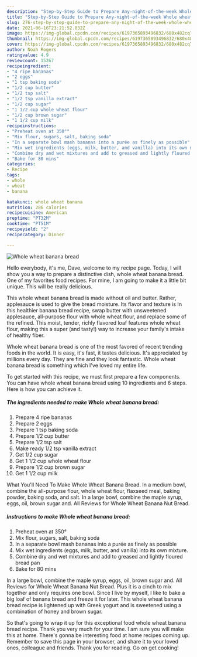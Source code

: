 ```yaml
---
description: "Step-by-Step Guide to Prepare Any-night-of-the-week Whole wheat banana bread"
title: "Step-by-Step Guide to Prepare Any-night-of-the-week Whole wheat banana bread"
slug: 276-step-by-step-guide-to-prepare-any-night-of-the-week-whole-wheat-banana-bread
date: 2021-06-16T23:21:52.832Z
image: https://img-global.cpcdn.com/recipes/6197365893496832/680x482cq70/whole-wheat-banana-bread-recipe-main-photo.jpg
thumbnail: https://img-global.cpcdn.com/recipes/6197365893496832/680x482cq70/whole-wheat-banana-bread-recipe-main-photo.jpg
cover: https://img-global.cpcdn.com/recipes/6197365893496832/680x482cq70/whole-wheat-banana-bread-recipe-main-photo.jpg
author: Noah Rogers
ratingvalue: 4.9
reviewcount: 15267
recipeingredient:
- "4 ripe bananas"
- "2 eggs"
- "1 tsp baking soda"
- "1/2 cup butter"
- "1/2 tsp salt"
- "1/2 tsp vanilla extract"
- "1/2 cup sugar"
- "1 1/2 cup whole wheat flour"
- "1/2 cup brown sugar"
- "1 1/2 cup milk"
recipeinstructions:
- "Preheat oven at 350°"
- "Mix flour, sugars, salt, baking soda"
- "In a separate bowl mash bananas into a purée as finely as possible"
- "Mix wet ingredients (eggs, milk, butter, and vanilla) into its own mixture."
- "Combine dry and wet mixtures and add to greased and lightly floured bread pan"
- "Bake for 80 mins"
categories:
- Recipe
tags:
- whole
- wheat
- banana

katakunci: whole wheat banana 
nutrition: 286 calories
recipecuisine: American
preptime: "PT32M"
cooktime: "PT51M"
recipeyield: "2"
recipecategory: Dinner

---
```



![Whole wheat banana bread](https://img-global.cpcdn.com/recipes/6197365893496832/680x482cq70/whole-wheat-banana-bread-recipe-main-photo.jpg)

Hello everybody, it's me, Dave, welcome to my recipe page. Today, I will show you a way to prepare a distinctive dish, whole wheat banana bread. One of my favorites food recipes. For mine, I am going to make it a little bit unique. This will be really delicious.

This whole wheat banana bread is made without oil and butter. Rather, applesauce is used to give the bread moisture. Its flavor and texture is In this healthier banana bread recipe, swap butter with unsweetened applesauce, all-purpose flour with whole wheat flour, and replace some of the refined. This moist, tender, richly flavored loaf features whole wheat flour, making this a super (and tasty!) way to increase your family&#39;s intake of healthy fiber.

Whole wheat banana bread is one of the most favored of recent trending foods in the world. It is easy, it's fast, it tastes delicious. It's appreciated by millions every day. They are fine and they look fantastic. Whole wheat banana bread is something which I've loved my entire life.


To get started with this recipe, we must first prepare a few components. You can have whole wheat banana bread using 10 ingredients and 6 steps. Here is how you can achieve it.

<!--inarticleads1-->

##### The ingredients needed to make Whole wheat banana bread:

1. Prepare 4 ripe bananas
1. Prepare 2 eggs
1. Prepare 1 tsp baking soda
1. Prepare 1/2 cup butter
1. Prepare 1/2 tsp salt
1. Make ready 1/2 tsp vanilla extract
1. Get 1/2 cup sugar
1. Get 1 1/2 cup whole wheat flour
1. Prepare 1/2 cup brown sugar
1. Get 1 1/2 cup milk


What You&#39;ll Need To Make Whole Wheat Banana Bread. In a medium bowl, combine the all-purpose flour, whole wheat flour, flaxseed meal, baking powder, baking soda, and salt. In a large bowl, combine the maple syrup, eggs, oil, brown sugar and. All Reviews for Whole Wheat Banana Nut Bread. 

<!--inarticleads2-->

##### Instructions to make Whole wheat banana bread:

1. Preheat oven at 350°
1. Mix flour, sugars, salt, baking soda
1. In a separate bowl mash bananas into a purée as finely as possible
1. Mix wet ingredients (eggs, milk, butter, and vanilla) into its own mixture.
1. Combine dry and wet mixtures and add to greased and lightly floured bread pan
1. Bake for 80 mins


In a large bowl, combine the maple syrup, eggs, oil, brown sugar and. All Reviews for Whole Wheat Banana Nut Bread. Plus it is a cinch to mix together and only requires one bowl. Since I live by myself, I like to bake a big loaf of banana bread and freeze it for later. This whole wheat banana bread recipe is lightened up with Greek yogurt and is sweetened using a combination of honey and brown sugar. 

So that's going to wrap it up for this exceptional food whole wheat banana bread recipe. Thank you very much for your time. I am sure you will make this at home. There's gonna be interesting food at home recipes coming up. Remember to save this page in your browser, and share it to your loved ones, colleague and friends. Thank you for reading. Go on get cooking!
